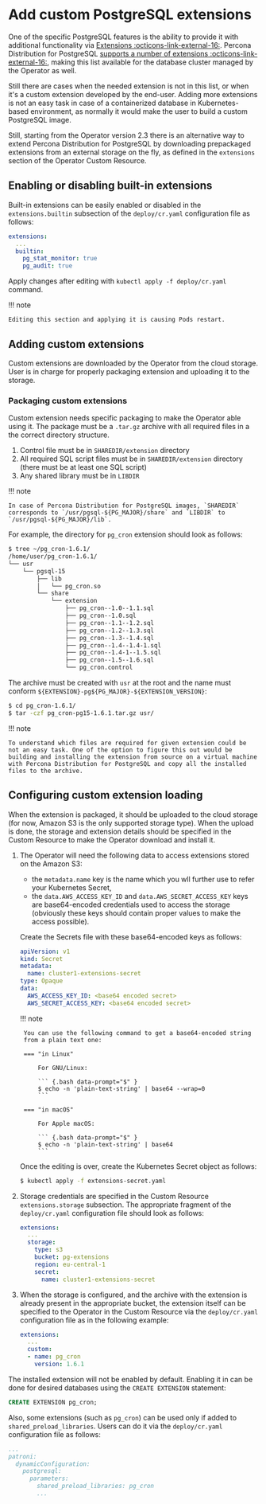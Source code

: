 # Add custom PostgreSQL extensions

One of the specific PostgreSQL features is the ability to provide it with additional functionality via [Extensions :octicons-link-external-16:](https://www.postgresql.org/download/products/6-postgresql-extensions/). Percona Distribution for PostgreSQL [supports a number of extensions :octicons-link-external-16:](https://docs.percona.com/postgresql/16/), making this list available for the database cluster managed by the Operator as well.

Still there are cases when the needed extension is not in this list, or when it's a custom extension developed by the end-user. 
Adding more extensions is not an easy task in case of a containerized database in Kubernetes-based environment, as normally it would make the user to build a custom PostgreSQL image. 

Still, starting from the Operator version 2.3 there is an alternative way to extend Percona Distribution for PostgreSQL by downloading prepackaged extensions from an external storage on the fly, as defined in the `extensions` section of the Operator Custom Resource.

## Enabling or disabling built-in extensions

Built-in extensions can be easily enabled or disabled in the `extensions.builtin` subsection of the `deploy/cr.yaml` configuration file as follows:

```yaml
extensions:
  ...
  builtin:
    pg_stat_monitor: true
    pg_audit: true
```

Apply changes after editing with `kubectl apply -f deploy/cr.yaml` command.

!!! note

    Editing this section and applying it is causing Pods restart.

## Adding custom extensions

Custom extensions are downloaded by the Operator from the cloud storage. 
User is in charge for properly packaging extension and uploading it to the storage.

### Packaging custom extensions 

Custom extension needs specific packaging to make the Operator able using it.
The package must be a `.tar.gz` archive with all required files in a the correct
directory structure.

1. Control file must be in `SHAREDIR/extension` directory
2. All required SQL script files must be in `SHAREDIR/extension` directory (there must be at least one SQL script)
3. Any shared library must be in `LIBDIR` 

!!! note 

    In case of Percona Distribution for PostgreSQL images, `SHAREDIR` corresponds to `/usr/pgsql-${PG_MAJOR}/share` and `LIBDIR` to `/usr/pgsql-${PG_MAJOR}/lib`.

For example, the directory for `pg_cron` extension should look as follows:

``` {.bash data-prompt="$" }
$ tree ~/pg_cron-1.6.1/
/home/user/pg_cron-1.6.1/
└── usr
    └── pgsql-15
        ├── lib
        │   └── pg_cron.so
        └── share
            └── extension
                ├── pg_cron--1.0--1.1.sql
                ├── pg_cron--1.0.sql
                ├── pg_cron--1.1--1.2.sql
                ├── pg_cron--1.2--1.3.sql
                ├── pg_cron--1.3--1.4.sql
                ├── pg_cron--1.4--1.4-1.sql
                ├── pg_cron--1.4-1--1.5.sql
                ├── pg_cron--1.5--1.6.sql
                └── pg_cron.control
```

The archive must be created with `usr` at the root and the name must conform `${EXTENSION}-pg${PG_MAJOR}-${EXTENSION_VERSION}`:

``` {.bash data-prompt="$" }
$ cd pg_cron-1.6.1/
$ tar -czf pg_cron-pg15-1.6.1.tar.gz usr/
```

!!! note

    To understand which files are required for given extension could be not an easy task. One of the option to figure this out would be  building and installing the extension from source on a virtual machine with Percona Distribution for PostgreSQL and copy all the installed files to the archive.

## Configuring custom extension loading

When the extension is packaged, it should be uploaded to the cloud storage
(for now, Amazon S3 is the only supported storage type). When the upload is done,
the storage and extension details should be specified in the Custom Resource
to make the Operator download and install it.

1. The Operator will need the following data to access extensions stored on the
    Amazon S3:
    
    * the `metadata.name` key is the name which you wll further use to refer
        your Kubernetes Secret,
    * the `data.AWS_ACCESS_KEY_ID` and `data.AWS_SECRET_ACCESS_KEY` keys are
        base64-encoded credentials used to access the storage (obviously these
        keys should contain proper values to make the access possible).

    Create the Secrets file with these base64-encoded keys as follows:

    ```yaml title="extensions-secret.yaml"
    apiVersion: v1
    kind: Secret
    metadata:
      name: cluster1-extensions-secret
    type: Opaque
    data:
      AWS_ACCESS_KEY_ID: <base64 encoded secret>
      AWS_SECRET_ACCESS_KEY: <base64 encoded secret>
    ```

    !!! note

        You can use the following command to get a base64-encoded string
        from a plain text one:

        === "in Linux"

            For GNU/Linux:

            ``` {.bash data-prompt="$" }
            $ echo -n 'plain-text-string' | base64 --wrap=0
            ```

        === "in macOS"

            For Apple macOS:

            ``` {.bash data-prompt="$" }
            $ echo -n 'plain-text-string' | base64
            ```

    Once the editing is over, create the Kubernetes Secret object as follows:

    ``` {.bash data-prompt="$" }
    $ kubectl apply -f extensions-secret.yaml
    ```

2. Storage credentials are specified in the Custom Resource
    `extensions.storage` subsection. The appropriate fragment of the
    `deploy/cr.yaml` configuration file should look as follows:

    ```yaml
    extensions:
      ...
      storage:
        type: s3
        bucket: pg-extensions
        region: eu-central-1
        secret:
          name: cluster1-extensions-secret
    ```

3. When the storage is configured, and the archive with the extension is already
    present in the appropriate bucket, the extension itself can be specified
    to the Operator in the Custom Resource via the `deploy/cr.yaml`
    configuration file as in the following example:

    ```yaml
    extensions:
      ...
      custom:
      - name: pg_cron
        version: 1.6.1
    ```

The installed extension will not be enabled by default. Enabling it in can be
done for desired databases using the `CREATE EXTENSION` statement:

```sql
CREATE EXTENSION pg_cron;
```

Also, some extensions (such as `pg_cron`) can be used only if added to
`shared_preload_libraries`. Users can do it via the `deploy/cr.yaml`
configuration file as follows:

```yaml
...
patroni:
  dynamicConfiguration:
    postgresql:
      parameters:
        shared_preload_libraries: pg_cron
        ...
 ```

